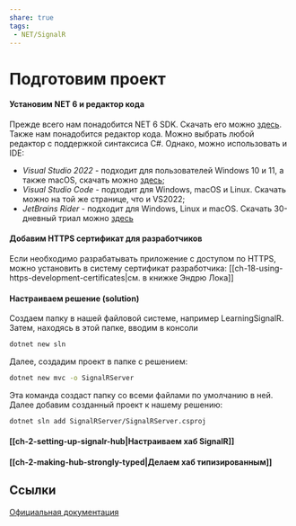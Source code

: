 ```yaml
---
share: true
tags:
 - NET/SignalR
---
```

# Подготовим проект
#### Установим NET 6 и редактор кода
Прежде всего нам понадобится NET 6 SDK. Скачать его можно [здесь](https://dotnet.microsoft.com/en-us/download/dotnet/6.0).
Также нам понадобится редактор кода. Можно выбрать любой редактор с поддержкой синтаксиса C#. Однако, можно использовать и IDE:
- *Visual Studio 2022* - подходит для пользователей Windows 10 и 11, а также macOS, скачать можно [здесь](https://visualstudio.microsoft.com/ru/downloads/);
- *Visual Studio Code* - подходит для Windows, macOS и Linux. Скачать можно на той же странице, что и VS2022;
- *JetBrains Rider* - подходит для Windows, Linux и macOS. Скачать 30-дневный триал можно [здесь](https://www.jetbrains.com/rider/)
#### Добавим HTTPS сертификат для разработчиков
Если необходимо разрабатывать приложение с доступом по HTTPS, можно установить в систему сертификат разработчика: [[ch-18-using-https-development-certificates|см. в книжке Эндрю Лока]]
#### Настраиваем решение (solution)
Создаем папку в нашей файловой системе, например LearningSignalR. Затем, находясь в этой папке, вводим в консоли
```bash
dotnet new sln
```
Далее, создадим проект в папке с решением:
```bash
dotnet new mvc -o SignalRServer
```
Эта команда создаст папку со всеми файлами по умолчанию в ней.
Далее добавим созданный проект к нашему решению:
```bash
dotnet sln add SignalRServer/SignalRServer.csproj
```
#### [[ch-2-setting-up-signalr-hub|Настраиваем хаб SignalR]]
#### [[ch-2-making-hub-strongly-typed|Делаем хаб типизированным]]

## Ссылки
[Официальная документация](https://learn.microsoft.com/en-us/aspnet/core/signalr/hubs?view=aspnetcore-6.0)